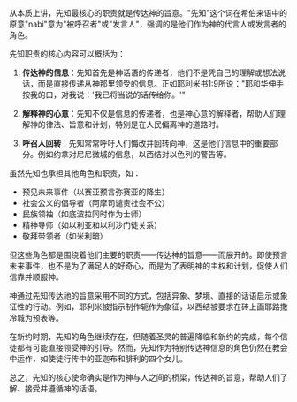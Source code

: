 从本质上讲，先知最核心的职责就是传达神的旨意。"先知"这个词在希伯来语中的原意"nabi"意为"被呼召者"或"发言人"，强调的是他们作为神的代言人或发言者的角色。

先知职责的核心内容可以概括为：

1. **传达神的信息**：先知首先是神话语的传递者，他们不是凭自己的理解或想法说话，而是直接传递从神那里领受的信息。正如耶利米书1:9所说："耶和华伸手按我的口，对我说：'我已将当说的话传给你。'"

2. **解释神的心意**：先知不仅是信息的传递者，也是神心意的解释者，帮助人们理解神的律法、旨意和计划，特别是在人民偏离神的道路时。

3. **呼召人回转**：先知常常呼吁人们悔改并回转向神，这是他们信息中的重要部分。例如约拿对尼尼微城的信息，以西结对以色列的警告等。

虽然先知也承担其他角色和职责，如：
- 预见未来事件（以赛亚预言弥赛亚的降生）
- 社会公义的倡导者（阿摩司谴责社会不公）
- 民族领袖（如底波拉同时作为士师）
- 精神导师（如以利亚和以利沙门徒关系）
- 敬拜带领者（如米利暗）

但这些角色都是围绕着他们主要的职责——传达神的旨意——而展开的。即使预言未来事件，也不是为了满足人的好奇心，而是为了表明神的主权和计划，促使人们信靠并顺服神。

神通过先知传达祂的旨意采用不同的方式，包括异象、梦境、直接的话语启示或象征性的行动。例如，耶利米被指示制作轭作为象征，以西结被要求在砖上画耶路撒冷城为预表等。

在新约时期，先知的角色继续存在，但随着圣灵的普遍降临和新约的完成，每个信徒都有可能直接领受神的引导。然而，先知作为特别传达神信息的角色仍然在教会中运作，如使徒行传中的亚迦布和腓利的四个女儿。

总之，先知的核心使命确实是作为神与人之间的桥梁，传达神的旨意，帮助人们了解、接受并遵循神的话语。